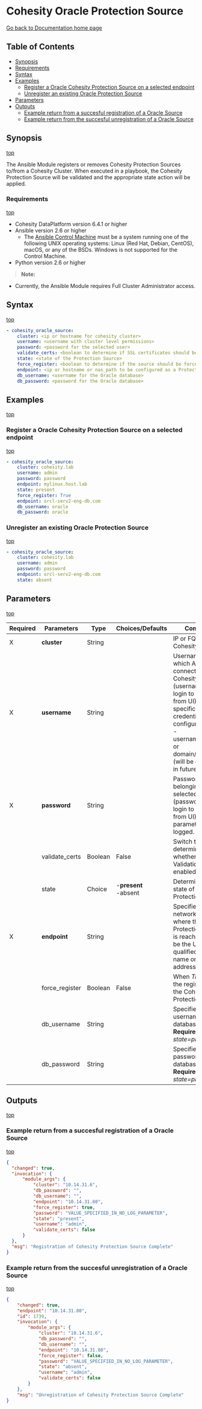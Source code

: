 # Cohesity Oracle Protection Source

[Go back to Documentation home page ](../README.md)

## Table of Contents
- [Synopsis](#synopsis)
- [Requirements](#requirements)
- [Syntax](#syntax)
- [Examples](#examples)
  - [Register a Oracle Cohesity Protection Source on a selected endpoint](#Register-a-Oracle-Cohesity-Protection-Source-on-a-selected-endpoint)
  - [Unregister an existing Oracle Protection Source](#Unregister-an-existing-Oracle-Protection-Source)
- [Parameters](#parameters)
- [Outputs](#outputs)
  - [Example return from a succesful registration of a Oracle Source](#Example-return-from-a-succesful-registration-of-a-Oracle-Source)
  - [Example return from the succesful unregistration of a Oracle Source](#Example-return-from-the-succesful-unregistration-of-a-Oracle-Source)

## Synopsis
[top](#cohesity-oracle-protection-source)

The Ansible Module registers or removes Cohesity Protection Sources to/from a Cohesity Cluster.  When executed in a playbook, the Cohesity Protection Source will be validated and the appropriate state action will be applied.

### Requirements
[top](#cohesity-oracle-protection-source)

* Cohesity DataPlatform version 6.4.1 or higher
* Ansible version 2.6 or higher
  * The [Ansible Control Machine](https://docs.ansible.com/ansible/latest/installation_guide/intro_installation.html#control-machine-requirements) must be a system running one of the following UNIX operating systems: Linux (Red Hat, Debian, CentOS), macOS, or any of the BSDs. Windows is not supported for the Control Machine.
* Python version 2.6 or higher

> **Note:**
  - Currently, the Ansible Module requires Full Cluster Administrator access.

## Syntax
[top](#cohesity-oracle-protection-source)

```yaml
- cohesity_oracle_source:
    cluster: <ip or hostname for cohesity cluster>
    username: <username with cluster level permissions>
    password: <password for the selected user>
    validate_certs: <boolean to determine if SSL certificates should be validated>
    state: <state of the Protection Source>
    force_register: <boolean to determine if the source should be force_registered even if connection failed>
    endpoint: <ip or hostname or nas_path to be configured as a Protection Source>
    db_username: <username for the Oracle database>
    db_password: <password for the Oracle database>
```

## Examples
[top](#cohesity-oracle-protection-source)

### Register a Oracle Cohesity Protection Source on a selected endpoint
[top](#cohesity-oracle-protection-source)

```yaml
- cohesity_oracle_source:
    cluster: cohesity.lab
    username: admin
    password: password
    endpoint: mylinux.host.lab
    state: present
    force_register: True
    endpoint: orcl-serv2-eng-db.com
    db_username: oracle
    db_password: oracle

```

### Unregister an existing Oracle Protection Source
[top](#cohesity-oracle-protection-source)

```yaml
- cohesity_oracle_source:
    cluster: cohesity.lab
    username: admin
    password: password
    endpoint: orcl-serv2-eng-db.com
    state: absent

```


## Parameters
[top](#cohesity-oracle-protection-source)

| Required | Parameters | Type | Choices/Defaults | Comments |
| --- | --- | --- | --- | --- |
| X | **cluster** | String | | IP or FQDN for the Cohesity cluster |
| X | **username** | String | | Username with which Ansible will connect to the Cohesity cluster (username used to login to cluster from UI). Domain-specific credentials can be configured as.<br>- username@domain or domain/username (will be deprecated in future). |
| X | **password** | String | | Password belonging to the selected Username (password used to login to cluster from UI).  This parameter is not logged. |
|   | validate_certs | Boolean | False | Switch that determines whether SSL Validation is enabled. |
|   | state | Choice | -**present**<br>-absent | Determines the state of the Protection Source. |
| X | **endpoint** | String | | Specifies the network endpoint where the Protection Source is reachable. It can be the URL, fully qualified domain name or IP address. |
|   | force_register | Boolean | False | When *True*, forces the registration of the Cohesity Protection Source. |
|   | db_username | String | | Specifies the username of oracle database to login. **Required** when *state=present* |
|   | db_password | String | | Specifies the password of oracle database to login. **Required** when *state=present* |

## Outputs
[top](#cohesity-oracle-protection-source)

### Example return from a succesful registration of a Oracle Source
[top](#cohesity-oracle-protection-source)

```json
{
  "changed": true, 
  "invocation": {
      "module_args": {
          "cluster": "10.14.31.6", 
          "db_password": "", 
          "db_username": "", 
          "endpoint": "10.14.31.80", 
          "force_register": true, 
          "password": "VALUE_SPECIFIED_IN_NO_LOG_PARAMETER", 
          "state": "present", 
          "username": "admin", 
          "validate_certs": false
      }
  }, 
  "msg": "Registration of Cohesity Protection Source Complete"
}
```


### Example return from the succesful unregistration of a Oracle Source
[top](#cohesity-oracle-protection-source)

```json
{
    "changed": true, 
    "endpoint": "10.14.31.80", 
    "id": 1739, 
    "invocation": {
        "module_args": {
            "cluster": "10.14.31.6", 
            "db_password": "", 
            "db_username": "", 
            "endpoint": "10.14.31.80", 
            "force_register": false, 
            "password": "VALUE_SPECIFIED_IN_NO_LOG_PARAMETER", 
            "state": "absent", 
            "username": "admin", 
            "validate_certs": false
        }
    }, 
    "msg": "Unregistration of Cohesity Protection Source Complete"
}

```
